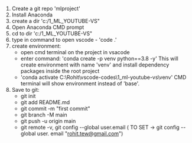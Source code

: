 1. Create a git repo 'mlproject'
2. Install Anaconda
3. create a dir 'c:/1_ML_YOUTUBE-VS"
4. Open Anaconda CMD prompt
5. cd to dir 'c:/1_ML_YOUTUBE-VS"
6. type in command to open vscode - 'code .'
7. create environment:
   - open cmd terminal on the project in vsacode
   - enter command:  'conda create -p venv python==3.8 -y'
     This will create environment with name 'venv' and install dependency packages inside the root project
   - 'conda activate C:\Rohit\vscode-codes\1_ml-youtube-vs\venv'
     CMD terminal will show environment instead of 'base'.
8. Save to git:
   - git init
   - git add README.md
   - git commit -m "first commit"
   - git branch -M main
   - git push -u origin main
   - git remote -v, git config --global user.email ( TO SET -> git config --global user.  email "rohit.tew@gmail.com")






